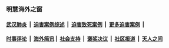 
### 明慧海外之窗

####  [武汉肺炎](indexes/365.md?t=06061400) &nbsp;|&nbsp;  [迫害案例综述](indexes/328.md?t=06061400) &nbsp;|&nbsp; [迫害致死案例](indexes/277.md?t=06061400)  &nbsp;|&nbsp; [更多迫害案例](indexes/81.md?t=06061400)  &nbsp;|&nbsp; 
####  [时事评论](indexes/19.md?t=06061400) &nbsp;|&nbsp; [海外简讯](indexes/245.md?t=06061400)&nbsp;|&nbsp;  [社会支持](indexes/140.md?t=06061400) &nbsp;|&nbsp; [褒奖决议](indexes/282.md?t=06061400) &nbsp;|&nbsp; [社区报道](indexes/91.md?t=06061400)  &nbsp;|&nbsp; [天人之间](indexes/78.md?t=06061400) 

